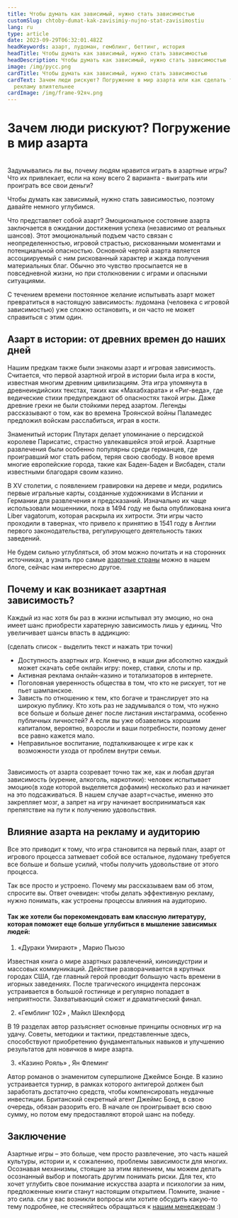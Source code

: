 ```yaml
---
title: Чтобы думать как зависимый, нужно стать зависимостью
customSlug: chtoby-dumat-kak-zavisimiy-nujno-stat-zavisimostiu
lang: ru
type: article
date: 2023-09-29T06:32:01.482Z
headKeywords: азарт, лудоман, гемблинг, беттинг, история
headTitle: Чтобы думать как зависимый, нужно стать зависимостью
headDescription: Чтобы думать как зависимый, нужно стать зависимостью
image: /img/русс.png
cardTitle: Чтобы думать как зависимый, нужно стать зависимостью
cardText: Зачем люди рискуют? Погружение в мир азарта или как сделать твою
  рекламу влиятельнее
cardImage: /img/frame-92яч.png
---
```

# Зачем люди рискуют? Погружение в мир азарта

\
Задумывались ли вы, почему людям нравится играть в азартные игры? Что их привлекает, если на кону всего 2 варианта - выиграть или проиграть все свои деньги?

Чтобы думать как зависимый, нужно стать зависимостью, поэтому давайте немного углубимся.

Что представляет собой азарт? Эмоциональное состояние азарта заключается в ожидании достижения успеха (независимо от реальных шансов). Этот эмоциональный подъем часто связан с неопределенностью, игровой страстью, рискованными моментами и потенциальной опасностью. Основной чертой азарта является ассоциируемый с ним рискованный характер и жажда получения материальных благ. Обычно это чувство просыпается не в повседневной жизни, но при столкновении с играми и опасными ситуациями.

С течением времени постоянное желание испытывать азарт может превратиться в настоящую зависимость: лудомана (человека с игровой зависимостью) уже сложно остановить, и он часто не может справиться с этим один.



## Азарт в истории: от древних времен до наших дней 

Нашим предкам также были знакомы азарт и игровая зависимость. Считается, что первой азартной игрой в истории была игра в кости, известная многим древним цивилизациям. Эта игра упомянута в древнеиндийских текстах, таких как «Махабхарата» и «Риг-веда», где ведические стихи предупреждают об опасностях такой игры. Даже древние греки не были стойкими перед азартом. Легенды рассказывают о том, как во времена Троянской войны Паламедес предложил войскам расслабиться, играя в кости.

Знаменитый историк Плутарх делает упоминание о персидской королеве Парисатис, страстно увлекавшейся этой игрой. Азартные развлечения были особенно популярны среди германцев, где проигравший мог стать рабом, теряя свою свободу. В новое время многие европейские города, такие как Баден-Баден и Висбаден, стали известными благодаря своим казино.

В XV столетии, с появлением гравировки на дереве и меди, родились первые игральные карты, созданные художниками в Испании и Германии для развлечения и предсказаний. Изначально их чаще использовали мошенники, пока в 1494 году не была опубликована книга Liber vagatorum, которая раскрыла их хитрости. Эти игры часто проходили в тавернах, что привело к принятию в 1541 году в Англии первого законодательства, регулирующего деятельность таких заведений.

Не будем сильно углубляться, об этом можно почитать и на сторонних источниках, а узнать про самые [азартные страны](https://trafflab.io/ru/blog/samye-azartnie-strany/) можно в нашем блоге, сейчас нам интересно другое.



## Почему и как возникает азартная зависимость? 

Каждый из нас хотя бы раз в жизни испытывал эту эмоцию, но она имеет шанс приобрести харатерную зависимость лишь у единиц. Что увеличивает шансы впасть в аддикцию:

(сделать список - выделить текст и нажать три точки)

* Доступность азартных игр. Конечно, в наши дни абсолютно каждый может скачать себе онлайн игру: покер, ставки, слоты и пр.
* Активная реклама онлайн-казино и тотализаторов в интернете.
* Поголовная уверенность общества в том, что кто не рискует, тот не пьет шампанское.
* Зависть по отношению к тем, кто богаче и транслирует это на широкую публику. Кто хоть раз не задумывался о том, что нужно все больше и больше денег после листания инстаграмма, особенно публичных личностей? А если вы уже обзавелись хорошим капиталом, вероятно, возросли и ваши потребности, поэтому денег все равно кажется мало.
* Неправильное воспитание, подталкивающее к игре как к возможности ухода от проблем внутри семьи.

\
Зависимость от азарта созревает точно так же, как и любая другая зависимость (курение, алкоголь, наркотики): человек испытывает эмоцию(в ходе которой выделяется дофамин) несколько раз и начинает на это подсаживаться. В нашем случае азарт=счастье, именно это закрепляет мозг, а запрет на игру начинает восприниматься как препятствие на пути к получению удовольствия.



## Влияние азарта на рекламу и аудиторию

Все это приводит к тому, что игра становится на первый план, азарт от игрового процесса затмевает собой все остальное, лудоману требуется все больше и больше усилий, чтобы получить удовольствие от этого процесса.

Так все просто и устроено. Почему мы рассказываем вам об этом, спросите вы. Ответ очевиден: чтобы делать эффективную рекламу, нужно понимать, как устроены процессы влияния на аудиторию.



#### Так же хотели бы порекомендовать вам классную литературу, которая поможет еще больше углубиться в мышление зависимых людей:

1. «Дураки Умирают» , Марио Пьюзо

Известная книга о мире азартных развлечений, киноиндустрии и массовых коммуникаций. Действие разворачивается в крупных городах США, где главный герой проводит большую часть времени в игорных заведениях. После трагического инцидента персонаж устраивается в большой гостинице и регулярно попадает в неприятности. Захватывающий сюжет и драматический финал.

2. «Гемблинг 102» , Майкл Шеклфорд

В 19 разделах автор разъясняет основные принципы основных игр на удачу. Советы, методики и тактики, представленные здесь, способствуют приобретению фундаментальных навыков и улучшению результатов для новичков в мире азарта.

3. «Казино Рояль» , Ян Флеминг

Автор романов о знаменитом супершпионе Джеймсе Бонде. В казино устраивается турнир, в рамках которого антигерой должен был заработать достаточно средств, чтобы компенсировать неудачные инвестиции. Британский секретный агент Джеймс Бонд, в свою очередь, обязан разорить его. В начале он проигрывает всю свою сумму, но потом ему предоставляют второй шанс на победу.



## Заключение

Азартные игры – это больше, чем просто развлечение, это часть нашей культуры, истории и, к сожалению, проблемы зависимости для многих. Осознавая механизмы, стоящие за этим явлением, мы можем делать осознанный выбор и помогать другим понимать риски. Для тех, кто хочет углубить свое понимание искусства азарта и психологии за ним, предложенные книги станут настоящим открытием. Помните, знание - это сила. сли у вас возникли вопросы или хотите обсудить какую-то тему подробнее, не стесняйтесь обращаться к [нашим менеджерам](https://t.me/trafflab_cpa) :)
